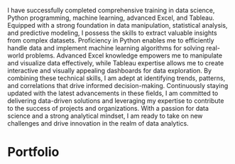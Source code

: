 I have successfully completed comprehensive training in data science, Python programming, machine learning, advanced Excel, and Tableau. Equipped with a strong foundation in data manipulation, statistical analysis, and predictive modeling, I possess the skills to extract valuable insights from complex datasets. Proficiency in Python enables me to efficiently handle data and implement machine learning algorithms for solving real-world problems. Advanced Excel knowledge empowers me to manipulate and visualize data effectively, while Tableau expertise allows me to create interactive and visually appealing dashboards for data exploration. By combining these technical skills, I am adept at identifying trends, patterns, and correlations that drive informed decision-making. Continuously staying updated with the latest advancements in these fields, I am committed to delivering data-driven solutions and leveraging my expertise to contribute to the success of projects and organizations. With a passion for data science and a strong analytical mindset, I am ready to take on new challenges and drive innovation in the realm of data analytics.




# Portfolio
